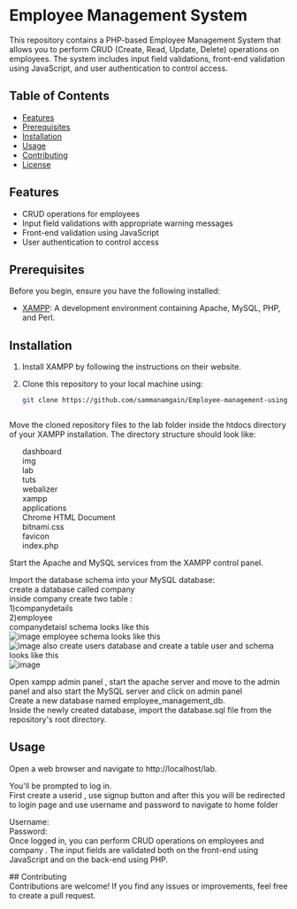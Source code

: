 # Employee Management System

This repository contains a PHP-based Employee Management System that allows you to perform CRUD (Create, Read, Update, Delete) operations on employees. The system includes input field validations, front-end validation using JavaScript, and user authentication to control access.

## Table of Contents

- [Features](#features)
- [Prerequisites](#prerequisites)
- [Installation](#installation)
- [Usage](#usage)
- [Contributing](#contributing)
- [License](#license)

## Features

- CRUD operations for employees
- Input field validations with appropriate warning messages
- Front-end validation using JavaScript
- User authentication to control access

## Prerequisites

Before you begin, ensure you have the following installed:

- [XAMPP](https://www.apachefriends.org/index.html): A development environment containing Apache, MySQL, PHP, and Perl.

## Installation

1. Install XAMPP by following the instructions on their website.

2. Clone this repository to your local machine using:

   ```bash
   git clone https://github.com/sammanamgain/Employee-management-using-php.git



Move the cloned repository files to the lab folder inside the htdocs directory of your XAMPP installation. The directory structure should look like:
<ul>
dashboard</br>
img</br>
lab</br>
tuts</br>
webalizer</br>
xampp</br>
applications</br>
Chrome HTML Document</br>
bitnami.css</br>
favicon</br>
index.php</br>
</ul>
Start the Apache and MySQL services from the XAMPP control panel.</br>

Import the database schema into your MySQL database:</br>
create a database called company </br>
inside company create two table :</br>
1)companydetails</br>
2)employee</br>
companydetaisl schema looks like this</br>
![image](https://github.com/sammanamgain/Employee-management-using-php/assets/78356846/40d72fb9-f12c-48bf-9b0c-9e1f2f9dda03)
employee schema looks like this</br>
![image](https://github.com/sammanamgain/Employee-management-using-php/assets/78356846/17101373-4cfc-4beb-8ea2-670926737e5b)
also create users database and create a table user  and schema looks like this</br>
![image](https://github.com/sammanamgain/Employee-management-using-php/assets/78356846/6004ad08-ca86-4f7e-87ce-6ebb05de86e8)



<P>
Open xampp admin panel , start the apache server and move to the admin panel and also start the MySQL server and click on admin panel</br>
Create a new database named employee_management_db.</br>
Inside the newly created database, import the database.sql file from the repository's root directory.</br>
</P>


## Usage


<p>
Open a web browser and navigate to http://localhost/lab.</br>


You'll be prompted to log in.</br>
First create a userid , use signup button and after this you will be redirected to login page  and use username and password to navigate to home folder</br>

Username: </br>
Password: </br>
Once logged in, you can perform CRUD operations on employees and company . The input fields are validated both on the front-end using JavaScript and on the back-end using PHP.</br>
</p>
## Contributing</br>
Contributions are welcome! If you find any issues or improvements, feel free to create a pull request.</br>


